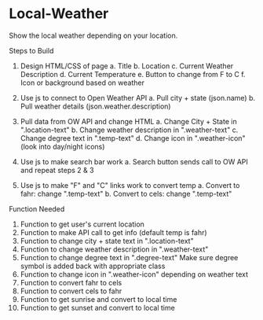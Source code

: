 # Local-Weather
Show the local weather depending on your location.

Steps to Build

1. Design HTML/CSS of page
    a. Title
    b. Location
    c. Current Weather Description
    d. Current Temperature
    e. Button to change from F to C
    f. Icon or background based on weather

2. Use js to connect to Open Weather API
    a. Pull city + state (json.name)
    b. Pull weather details (json.weather.description)

3. Pull data from OW API and change HTML
    a. Change City + State in ".location-text"
    b. Change weather description in ".weather-text"
    c. Change degree text in ".temp-text"
    d. Change icon in ".weather-icon" (look into day/night icons)

4. Use js to make search bar work
    a. Search button sends call to OW API and repeat steps 2 & 3

5. Use js to make "F" and "C" links work to convert temp
    a. Convert to fahr: change ".temp-text"
    b. Convert to cels: change ".temp-text"



Function Needed

1. Function to get user's current location
2. Function to make API call to get info (default temp is fahr)
3. Function to change city + state text in ".location-text"
4. Function to change weather description in ".weather-text"
5. Function to change degree text in ".degree-text"
    Make sure degree symbol is added back with appropriate class
6. Function to change icon in ".weather-icon" depending on weather text
7. Function to convert fahr to cels
8. Function to convert cels to fahr
9. Function to get sunrise and convert to local time
10. Function to get sunset and convert to local time